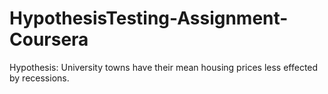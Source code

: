 # HypothesisTesting-Assignment-Coursera
Hypothesis: University towns have their mean housing prices less effected by recessions.
